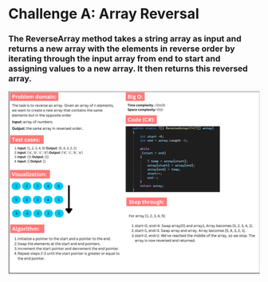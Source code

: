 # Challenge A: Array Reversal

### The ReverseArray method takes a string array as input and returns a new array with the elements in reverse order by iterating through the input array from end to start and assigning values to a new array. It then returns this reversed array.

![Array Reversal Whiteboard](array_reversal.PNG)